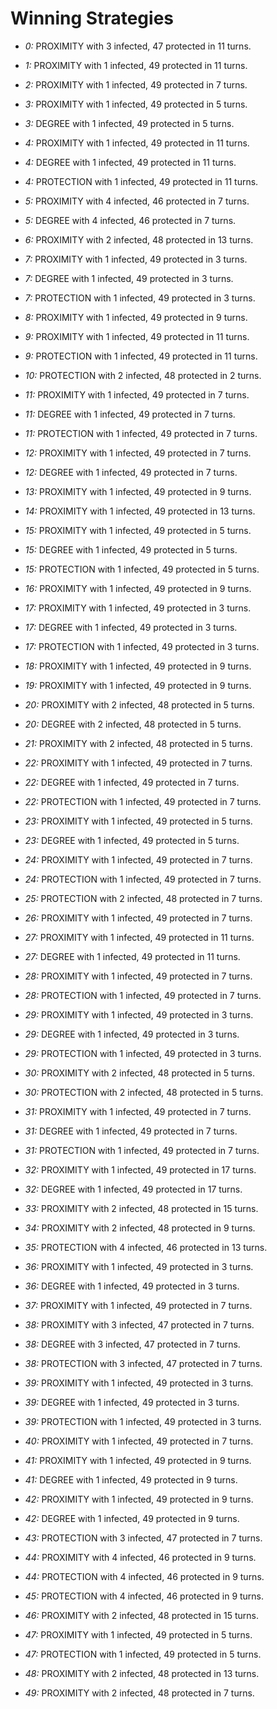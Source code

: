 # Winning Strategies

* _0:_ PROXIMITY with 3 infected, 47 protected in 11 turns.


* _1:_ PROXIMITY with 1 infected, 49 protected in 11 turns.


* _2:_ PROXIMITY with 1 infected, 49 protected in 7 turns.


* _3:_ PROXIMITY with 1 infected, 49 protected in 5 turns.


* _3:_ DEGREE with 1 infected, 49 protected in 5 turns.


* _4:_ PROXIMITY with 1 infected, 49 protected in 11 turns.


* _4:_ DEGREE with 1 infected, 49 protected in 11 turns.


* _4:_ PROTECTION with 1 infected, 49 protected in 11 turns.


* _5:_ PROXIMITY with 4 infected, 46 protected in 7 turns.


* _5:_ DEGREE with 4 infected, 46 protected in 7 turns.


* _6:_ PROXIMITY with 2 infected, 48 protected in 13 turns.


* _7:_ PROXIMITY with 1 infected, 49 protected in 3 turns.


* _7:_ DEGREE with 1 infected, 49 protected in 3 turns.


* _7:_ PROTECTION with 1 infected, 49 protected in 3 turns.


* _8:_ PROXIMITY with 1 infected, 49 protected in 9 turns.


* _9:_ PROXIMITY with 1 infected, 49 protected in 11 turns.


* _9:_ PROTECTION with 1 infected, 49 protected in 11 turns.


* _10:_ PROTECTION with 2 infected, 48 protected in 2 turns.


* _11:_ PROXIMITY with 1 infected, 49 protected in 7 turns.


* _11:_ DEGREE with 1 infected, 49 protected in 7 turns.


* _11:_ PROTECTION with 1 infected, 49 protected in 7 turns.


* _12:_ PROXIMITY with 1 infected, 49 protected in 7 turns.


* _12:_ DEGREE with 1 infected, 49 protected in 7 turns.


* _13:_ PROXIMITY with 1 infected, 49 protected in 9 turns.


* _14:_ PROXIMITY with 1 infected, 49 protected in 13 turns.


* _15:_ PROXIMITY with 1 infected, 49 protected in 5 turns.


* _15:_ DEGREE with 1 infected, 49 protected in 5 turns.


* _15:_ PROTECTION with 1 infected, 49 protected in 5 turns.


* _16:_ PROXIMITY with 1 infected, 49 protected in 9 turns.


* _17:_ PROXIMITY with 1 infected, 49 protected in 3 turns.


* _17:_ DEGREE with 1 infected, 49 protected in 3 turns.


* _17:_ PROTECTION with 1 infected, 49 protected in 3 turns.


* _18:_ PROXIMITY with 1 infected, 49 protected in 9 turns.


* _19:_ PROXIMITY with 1 infected, 49 protected in 9 turns.


* _20:_ PROXIMITY with 2 infected, 48 protected in 5 turns.


* _20:_ DEGREE with 2 infected, 48 protected in 5 turns.


* _21:_ PROXIMITY with 2 infected, 48 protected in 5 turns.


* _22:_ PROXIMITY with 1 infected, 49 protected in 7 turns.


* _22:_ DEGREE with 1 infected, 49 protected in 7 turns.


* _22:_ PROTECTION with 1 infected, 49 protected in 7 turns.


* _23:_ PROXIMITY with 1 infected, 49 protected in 5 turns.


* _23:_ DEGREE with 1 infected, 49 protected in 5 turns.


* _24:_ PROXIMITY with 1 infected, 49 protected in 7 turns.


* _24:_ PROTECTION with 1 infected, 49 protected in 7 turns.


* _25:_ PROTECTION with 2 infected, 48 protected in 7 turns.


* _26:_ PROXIMITY with 1 infected, 49 protected in 7 turns.


* _27:_ PROXIMITY with 1 infected, 49 protected in 11 turns.


* _27:_ DEGREE with 1 infected, 49 protected in 11 turns.


* _28:_ PROXIMITY with 1 infected, 49 protected in 7 turns.


* _28:_ PROTECTION with 1 infected, 49 protected in 7 turns.


* _29:_ PROXIMITY with 1 infected, 49 protected in 3 turns.


* _29:_ DEGREE with 1 infected, 49 protected in 3 turns.


* _29:_ PROTECTION with 1 infected, 49 protected in 3 turns.


* _30:_ PROXIMITY with 2 infected, 48 protected in 5 turns.


* _30:_ PROTECTION with 2 infected, 48 protected in 5 turns.


* _31:_ PROXIMITY with 1 infected, 49 protected in 7 turns.


* _31:_ DEGREE with 1 infected, 49 protected in 7 turns.


* _31:_ PROTECTION with 1 infected, 49 protected in 7 turns.


* _32:_ PROXIMITY with 1 infected, 49 protected in 17 turns.


* _32:_ DEGREE with 1 infected, 49 protected in 17 turns.


* _33:_ PROXIMITY with 2 infected, 48 protected in 15 turns.


* _34:_ PROXIMITY with 2 infected, 48 protected in 9 turns.


* _35:_ PROTECTION with 4 infected, 46 protected in 13 turns.


* _36:_ PROXIMITY with 1 infected, 49 protected in 3 turns.


* _36:_ DEGREE with 1 infected, 49 protected in 3 turns.


* _37:_ PROXIMITY with 1 infected, 49 protected in 7 turns.


* _38:_ PROXIMITY with 3 infected, 47 protected in 7 turns.


* _38:_ DEGREE with 3 infected, 47 protected in 7 turns.


* _38:_ PROTECTION with 3 infected, 47 protected in 7 turns.


* _39:_ PROXIMITY with 1 infected, 49 protected in 3 turns.


* _39:_ DEGREE with 1 infected, 49 protected in 3 turns.


* _39:_ PROTECTION with 1 infected, 49 protected in 3 turns.


* _40:_ PROXIMITY with 1 infected, 49 protected in 7 turns.


* _41:_ PROXIMITY with 1 infected, 49 protected in 9 turns.


* _41:_ DEGREE with 1 infected, 49 protected in 9 turns.


* _42:_ PROXIMITY with 1 infected, 49 protected in 9 turns.


* _42:_ DEGREE with 1 infected, 49 protected in 9 turns.


* _43:_ PROTECTION with 3 infected, 47 protected in 7 turns.


* _44:_ PROXIMITY with 4 infected, 46 protected in 9 turns.


* _44:_ PROTECTION with 4 infected, 46 protected in 9 turns.


* _45:_ PROTECTION with 4 infected, 46 protected in 9 turns.


* _46:_ PROXIMITY with 2 infected, 48 protected in 15 turns.


* _47:_ PROXIMITY with 1 infected, 49 protected in 5 turns.


* _47:_ PROTECTION with 1 infected, 49 protected in 5 turns.


* _48:_ PROXIMITY with 2 infected, 48 protected in 13 turns.


* _49:_ PROXIMITY with 2 infected, 48 protected in 7 turns.


